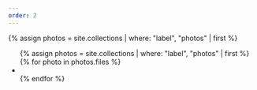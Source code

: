 ```yaml
---
order: 2
---
```

{% assign photos = site.collections | where: "label", "photos" | first  %}
<div uk-slider="autoplay: true;autoplay-interval: 3000;center: true">
    <div class="uk-position-relative uk-visible-toggle uk-margin-bottom uk-margin-bottom">
    <div class="uk-slider-container uk-light">
    <ul class="uk-slider-items uk-child-width-1-2@s uk-child-width-1-4@m uk-grid-small" uk-grid uk-lightbox="animation: fade">
        {% assign photos = site.collections | where: "label", "photos" | first  %}
        {% for photo in photos.files %}
        <li><a class="uk-inline" href="assets/photos/{{photo.name}}">
            <img data-src="assets/photos/{{photo.name}}" alt="" uk-img="target: !.uk-slider-items"/>
            </a>
        </li>
        {% endfor %}  
    </ul>
    </div>
    <div class="uk-hidden@s uk-light">
        <a class="uk-position-center-left uk-position-small" href="#" uk-slidenav-previous uk-slider-item="previous"></a>
        <a class="uk-position-center-right uk-position-small" href="#" uk-slidenav-next uk-slider-item="next"></a>
    </div>
    <div class="uk-visible@s">
        <a class="uk-position-center-left-out uk-position-small" href="#" uk-slidenav-previous uk-slider-item="previous"></a>
        <a class="uk-position-center-right-out uk-position-small" href="#" uk-slidenav-next uk-slider-item="next"></a>
    </div>
    </div>
</div>
